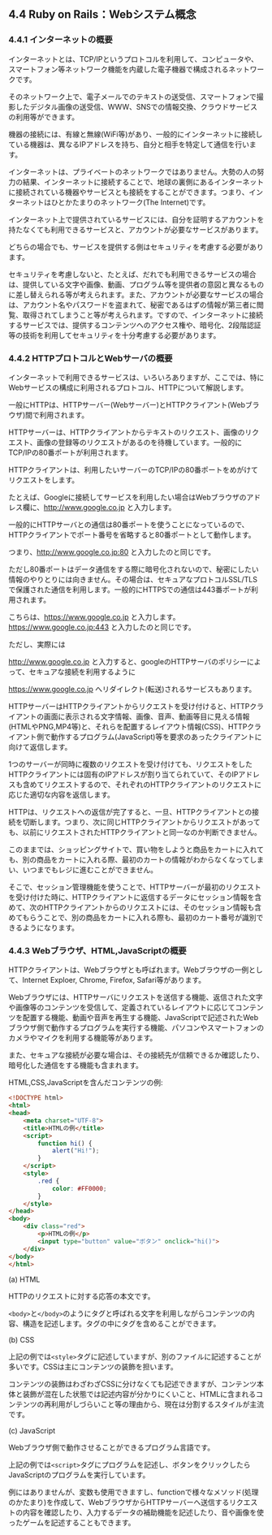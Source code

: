 ## 4.4 Ruby on Rails：Webシステム概念

### 4.4.1 インターネットの概要

インターネットとは、TCP/IPというプロトコルを利用して、コンピュータや、スマートフォン等ネットワーク機能を内蔵した電子機器で構成されるネットワークです。

そのネットワーク上で、電子メールでのテキストの送受信、スマートフォンで撮影したデジタル画像の送受信、WWW、SNSでの情報交換、クラウドサービスの利用等ができます。

機器の接続には、有線と無線(WiFi等)があり、一般的にインターネットに接続している機器は、異なるIPアドレスを持ち、自分と相手を特定して通信を行います。

インターネットは、プライベートのネットワークではありません。大勢の人の努力の結果、インターネットに接続することで、地球の裏側にあるインターネットに接続されている機器やサービスとも接続をすることができます。つまり、インターネットはひとかたまりのネットワーク(The Internet)です。

インターネット上で提供されているサービスには、自分を証明するアカウントを持たなくても利用できるサービスと、アカウントが必要なサービスがあります。

どちらの場合でも、サービスを提供する側はセキュリティを考慮する必要があります。

セキュリティを考慮しないと、たとえば、だれでも利用できるサービスの場合は、提供している文字や画像、動画、プログラム等を提供者の意図と異なるものに差し替えられる等が考えられます。また、アカウントが必要なサービスの場合は、アカウント名やパスワードを盗まれて、秘密であるはずの情報が第三者に閲覧、取得されてしまうこと等が考えられます。ですので、インターネットに接続するサービスでは、提供するコンテンツへのアクセス権や、暗号化、2段階認証等の技術を利用してセキュリティを十分考慮する必要があります。

### 4.4.2 HTTPプロトコルとWebサーバの概要

インターネットで利用できるサービスは、いろいろありますが、ここでは、特にWebサービスの構成に利用されるプロトコル、HTTPについて解説します。

一般にHTTPは、HTTPサーバー(Webサーバー)とHTTPクライアント(Webブラウザ)間で利用されます。

HTTPサーバーは、HTTPクライアントからテキストのリクエスト、画像のリクエスト、画像の登録等のリクエストがあるのを待機しています。一般的にTCP/IPの80番ポートが利用されます。

HTTPクライアントは、利用したいサーバーのTCP/IPの80番ポートをめがけてリクエストをします。

たとえば、Googleに接続してサービスを利用したい場合はWebブラウザのアドレス欄に、http://www.google.co.jp と入力します。

一般的にHTTPサーバとの通信は80番ポートを使うことになっているので、HTTPクライアントでポート番号を省略すると80番ポートとして動作します。

つまり、http://www.google.co.jp:80 と入力したのと同じです。

ただし80番ポートはデータ通信をする際に暗号化されないので、秘密にしたい情報のやりとりには向きません。その場合は、セキュアなプロトコルSSL/TLSで保護された通信を利用します。一般的にHTTPSでの通信は443番ポートが利用されます。

こちらは、https://www.google.co.jp と入力します。https://www.google.co.jp:443 と入力したのと同じです。

ただし、実際には 

http://www.google.co.jp と入力すると、googleのHTTPサーバのポリシーによって、セキュアな接続を利用するように 

https://www.google.co.jp へリダイレクト(転送)されるサービスもあります。



HTTPサーバーはHTTPクライアントからリクエストを受け付けると、HTTPクライアントの画面に表示される文字情報、画像、音声、動画等目に見える情報(HTMLやPNG,MP4等)と、それらを配置するレイアウト情報(CSS)、HTTPクライアント側で動作するプログラム(JavaScript)等を要求のあったクライアントに向けて返信します。

1つのサーバーが同時に複数のリクエストを受け付けても、リクエストをしたHTTPクライアントには固有のIPアドレスが割り当てられていて、そのIPアドレスも含めてリクエストするので、それぞれのHTTPクライアントのリクエストに応じた適切な内容を返信します。

HTTPは、リクエストへの返信が完了すると、一旦、HTTPクライアントとの接続を切断します。つまり、次に同じHTTPクライアントからリクエストがあっても、以前にリクエストされたHTTPクライアントと同一なのか判断できません。

このままでは、ショッピングサイトで、買い物をしようと商品をカートに入れても、別の商品をカートに入れる際、最初のカートの情報がわからなくなってしまい、いつまでもレジに進むことができません。

そこで、セッション管理機能を使うことで、HTTPサーバーが最初のリクエストを受け付けた時に、HTTPクライアントに返信するデータにセッション情報を含めて、次のHTTPクライアントからのリクエストには、そのセッション情報も含めてもらうことで、別の商品をカートに入れる際も、最初のカート番号が識別できるようになります。

### 4.4.3 Webブラウザ、HTML,JavaScriptの概要

HTTPクライアントは、Webブラウザとも呼ばれます。Webブラウザの一例として、Internet Exploer, Chrome, Firefox, Safari等があります。

Webブラウザには、HTTPサーバにリクエストを送信する機能、返信された文字や画像等のコンテンツを受信して、定義されているレイアウトに応じてコンテンツを配置する機能、動画や音声を再生する機能、JavaScriptで記述されたWebブラウザ側で動作するプログラムを実行する機能、パソコンやスマートフォンのカメラやマイクを利用する機能等があります。

また、セキュアな接続が必要な場合は、その接続先が信頼できるか確認したり、暗号化した通信をする機能も含まれます。

HTML,CSS,JavaScriptを含んだコンテンツの例:
```html
<!DOCTYPE html>
<html>
<head>
    <meta charset="UTF-8">
    <title>HTMLの例</title>
    <script>
        function hi() {
            alert("Hi!");
        }
    </script>
    <style>
        .red {
            color: #FF0000;
        }
    </style>
</head>
<body>
    <div class="red">
        <p>HTMLの例</p>
        <input type="button" value="ボタン" onclick="hi()">
    </div>
</body>
</html>
```

(a) HTML

HTTPのリクエストに対する応答の本文です。

`<body>`と`</body>`のようにタグと呼ばれる文字を利用しながらコンテンツの内容、構造を記述します。タグの中にタグを含めることができます。

(b) CSS

上記の例では`<style>`タグに記述していますが、別のファイルに記述することが多いです。CSSは主にコンテンツの装飾を担います。

コンテンツの装飾はわざわざCSSに分けなくても記述できますが、コンテンツ本体と装飾が混在した状態では記述内容が分かりにくいこと、HTMLに含まれるコンテンツの再利用がしづらいこと等の理由から、現在は分割するスタイルが主流です。

(c) JavaScript

Webブラウザ側で動作させることができるプログラム言語です。

上記の例では`<script>`タグにプログラムを記述し、ボタンをクリックしたらJavaScriptのプログラムを実行しています。

例にはありませんが、変数も使用できますし、functionで様々なメソッド(処理のかたまり)を作成して、WebブラウザからHTTPサーバーへ送信するリクエストの内容を確認したり、入力するデータの補助機能を記述したり、音や画像を使ったゲームを記述することもできます。
